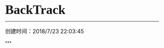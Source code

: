 <b style="font-size: 42px;font-family: 'Consolas';">BackTrack</b>
***
<p style="font-size: 18px;">创建时间：2018/7/23 22:03:45 </p>
*** 